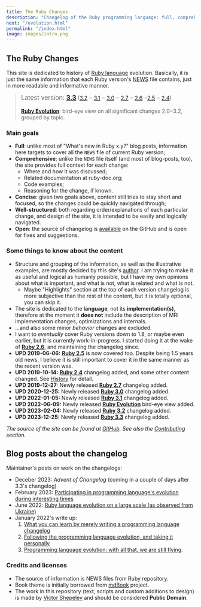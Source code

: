 ```yaml
---
title: The Ruby Changes
description: "Changelog of the Ruby programming language: full, comprehensive, concise, well-structured, and open."
next: "/evolution.html"
permalink: "/index.html"
image: images/intro.png
---
```


## The Ruby Changes

This site is dedicated to history of [Ruby language](https://www.ruby-lang.org/) evolution. Basically, it is just the same information that each Ruby version's [NEWS](https://github.com/ruby/ruby/blob/master/NEWS.md) file contains, just in more readable and informative manner.

> <big>Latest version: <b><a href="3.3.html">3.3</a></b></big> ([3.2](3.2.html) − [3.1](3.1.html) − [3.0](3.0.html) − [2.7](2.7.html) − [2.6](2.6.html) −[2.5](2.5.html) − [2.4](2.4.html))<br/><br/>**[Ruby Evolution](evolution.html)**: bird-eye view on all significant changes 2.0−3.2, grouped by topic.

### Main goals

* **Full**: unlike most of "What's new in Ruby x.y?" blog posts, information here targets to cover all the `NEWS` file of current Ruby version;
* **Comprehensive**: unlike the `NEWS` file itself (and most of blog-posts, too), the site provides full context for each change:
  * Where and how it was discussed;
  * Related documentation at ruby-doc.org;
  * Code examples;
  * Reasoning for the change, if known.
* **Concise**: given two goals above, content still tries to stay short and focused, so the changes could be quickly navigated through;
* **Well-structured**: both regarding order/explanations of each particular change, and design of the site, it is intended to be easily and logically navigated.
* **Open**: the source of changelog is [available](https://github.com/rubyreferences/rubychanges) on the GitHub and is open for fixes and suggestions.

### Some things to know about the content

* Structure and grouping of the information, as well as the illustrative examples, are mostly decided by this site's [author](https://zverok.space). I am trying to make it as useful and logical as humanly possible, but I have my own opinions about what is important, and what is not, what is related and what is not.
  * Maybe "Highlights" section at the top of each version changelog is more subjective than the rest of the content, but it is totally optional, you can skip it.
* The site is dedicated to the **language**, not its **implementation(s)**, therefore at the moment it **does not** include the description of MRI implementation changes, optimizations and internals.
* ...and also some minor _behavior_ changes are excluded.
* I want to _eventually_ cover Ruby versions down to 1.8, or maybe even earlier, but it is currently work-in-progress. I started doing it at the wake of **[Ruby 2.6](2.6.html)**, and maintaining the changelog since.
* **UPD 2019-06-06:** **[Ruby 2.5](2.5.html)** is now covered too. Despite being 1.5 years old news, I believe it is still important to cover it in the same manner as the recent version was.
* **UPD 2019-10-14:** **[Ruby 2.4](2.4.html)** changelog added, and some other content changed. See [History](/History.html) for detail.
* **UPD 2019-12-27:** Newly released **[Ruby 2.7](2.7.html)** changelog added.
* **UPD 2020-12-25:** Newly released **[Ruby 3.0](3.0.html)** changelog added.
* **UPD 2022-01-05:** Newly released **[Ruby 3.1](3.1.html)** changelog added.
* **UPD 2022-06-09:** Newly released **[Ruby Evolution](evolution.html)** bird-eye view added.
* **UPD 2023-02-04:** Newly released **[Ruby 3.2](3.2.html)** changelog added.
* **UPD 2023-12-25:** Newly released **[Ruby 3.3](3.3.html)** changelog added.

_The source of the site can be found at [GitHub](https://github.com/rubyreferences/rubychanges). See also the [Contributing](Contributing.html) section._

## Blog posts about the changelog

Maintainer's posts on work on the changelogs:

* Deceber 2023: _Advent of Changelog_ (coming in a couple of days after 3.3's changelog)
* February 2023: [Participating in programming language's evolution during interesting times](https://zverok.space/blog/2023-02-07-changelog2023.html)
* June 2022: [Ruby language evolution on a large scale (as observed from Ukraine)](https://zverok.space/blog/2022-06-11-ruby-evolution.html)
* January 2022's write up:
  1. [What you can learn by merely writing a programming language changelog](https://zverok.space/blog/2022-01-06-changelog.html)
  2. [Following the programming language evolution, and taking it personally](https://zverok.space/blog/2022-01-13-it-evolves.html)
  3. [Programming language evolution: with all that, we are still flying](https://zverok.space/blog/2022-01-20-still-flying.html).

### Credits and licenses

* The source of information is NEWS files from Ruby repository.
* Book theme is initially borrowed from [mdBook](https://github.com/rust-lang-nursery/mdBook) project.
* The work in this repository (text, scripts and custom additions to design) is made by [Victor Shepelev](https://zverok.space) and should be considered **Public Domain**.

